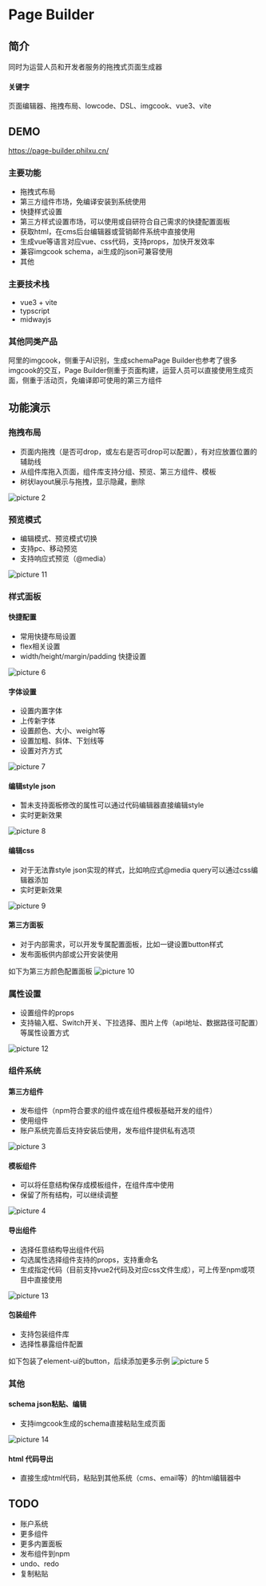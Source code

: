 
# Page Builder

## 简介
同时为运营人员和开发者服务的拖拽式页面生成器
#### 关键字

页面编辑器、拖拽布局、lowcode、DSL、imgcook、vue3、vite
## DEMO
<https://page-builder.philxu.cn/>
### 主要功能
- 拖拽式布局
- 第三方组件市场，免编译安装到系统使用
- 快捷样式设置
- 第三方样式设置市场，可以使用或自研符合自己需求的快捷配置面板
- 获取html，在cms后台编辑器或营销邮件系统中直接使用
- 生成vue等语言对应vue、css代码，支持props，加快开发效率
- 兼容imgcook schema，ai生成的json可兼容使用
- 其他

### 主要技术栈
- vue3 + vite
- typscript
- midwayjs

### 其他同类产品
阿里的imgcook，侧重于AI识别，生成schemaPage Builder也参考了很多imgcook的交互，Page Builder侧重于页面构建，运营人员可以直接使用生成页面，侧重于活动页，免编译即可使用的第三方组件


## 功能演示

### 拖拽布局
- 页面内拖拽（是否可drop，或左右是否可drop可以配置），有对应放置位置的辅助线
- 从组件库拖入页面，组件库支持分组、预览、第三方组件、模板
- 树状layout展示与拖拽，显示隐藏，删除

![picture 2](./images/2abf313099042cd8e16168cc4e18398338945218427d543066ed002f00a3fcfd.gif)  

### 预览模式
- 编辑模式、预览模式切换
- 支持pc、移动预览
- 支持响应式预览（@media）

![picture 11](./images/dd28a1f08c1e3e67eaa16ec0afa1480ee173ff6f3845ffd5af86680ddb29ef80.gif)  


### 样式面板
#### 快捷配置
- 常用快捷布局设置
- flex相关设置
- width/height/margin/padding 快捷设置

![picture 6](./images/7c251dfd2e4676e90b99a04ad5873f51440999fec0bfbd2b303f501675a5eb94.gif)  

#### 字体设置
- 设置内置字体
- 上传新字体
- 设置颜色、大小、weight等
- 设置加粗、斜体、下划线等
- 设置对齐方式

![picture 7](./images/103792cd7c01a12788c33b8cc4e37b6f8ea671e9de576677a03cc228560b51f9.gif)  

#### 编辑style json
- 暂未支持面板修改的属性可以通过代码编辑器直接编辑style
- 实时更新效果

![picture 8](./images/56175abd0c43a3da9f8c2099cf6bd03e21341f5cfaba09aa31359a0c54829aee.gif)  

#### 编辑css
- 对于无法靠style json实现的样式，比如响应式@media query可以通过css编辑器添加
- 实时更新效果

![picture 9](./images/e899e24e086e4aa8b05767c445a1797727c8ca254fb8320d9dcd5201379159f1.gif)  

#### 第三方面板
- 对于内部需求，可以开发专属配置面板，比如一键设置button样式
- 发布面板供内部或公开安装使用

如下为第三方颜色配置面板
![picture 10](./images/65ba1c64e8fef3df31ed8261ed040c9e9c5d26c28b2565e542e0cc19ba878476.gif)  

### 属性设置
- 设置组件的props
- 支持输入框、Switch开关、下拉选择、图片上传（api地址、数据路径可配置）等属性设置方式

![picture 12](./images/c00a542f6bb8144a370746ac4a7ba4b95671481aa18a49d93c202a92030195d8.gif)  


### 组件系统

#### 第三方组件
- 发布组件（npm符合要求的组件或在组件模板基础开发的组件）
- 使用组件
- 账户系统完善后支持安装后使用，发布组件提供私有选项

![picture 3](./images/e9045188a96fff090a0aa760da9929f383b4053248f645a4a8b2701f15dfe740.gif)  

#### 模板组件
- 可以将任意结构保存成模板组件，在组件库中使用
- 保留了所有结构，可以继续调整

![picture 4](./images/29007c320c2f6356336fe77e6f086c314e45a6743f5d7145a8206f8b8d605b4e.gif)  

#### 导出组件
- 选择任意结构导出组件代码
- 勾选属性选择组件支持的props，支持重命名
- 生成指定代码（目前支持vue2代码及对应css文件生成），可上传至npm或项目中直接使用

![picture 13](./images/b24ffc7cb7ac2c2b85ed677b8c7922ce3b89c51f9f2a7d57b46fb07e999240c5.gif)  


#### 包装组件
- 支持包装组件库
- 选择性暴露组件配置

如下包装了element-ui的button，后续添加更多示例
![picture 5](./images/e43154a4ba0d0637406c40c77411f71ea17054975ddaf9db99577223decf7236.gif)  

### 其他
#### schema json粘贴、编辑
- 支持imgcook生成的schema直接粘贴生成页面

![picture 14](./images/e48a3d199d362ba791fa58af06fb1e03bc0c2398ee61016d93bc63a8d7ded5e8.gif)  
#### html 代码导出
- 直接生成html代码，粘贴到其他系统（cms、email等）的html编辑器中

## TODO
- 账户系统
- 更多组件
- 更多内置面板
- 发布组件到npm
- undo、redo
- 复制粘贴